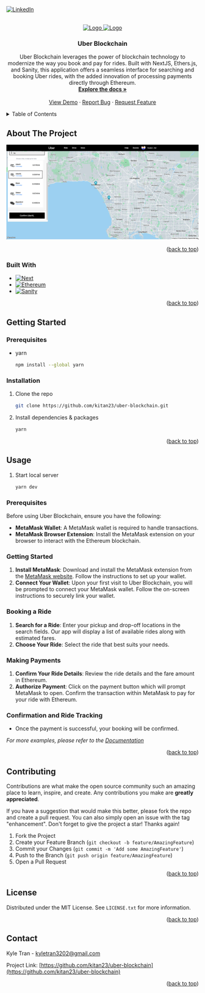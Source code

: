<!-- Improved compatibility of back to top link: See: https://github.com/othneildrew/Best-README-Template/pull/73 -->

<a name="readme-top"></a>

<!--
*** Thanks for checking out the Best-README-Template. If you have a suggestion
*** that would make this better, please fork the repo and create a pull request
*** or simply open an issue with the tag "enhancement".
*** Don't forget to give the project a star!
*** Thanks again! Now go create something AMAZING! :D
-->

<!-- PROJECT SHIELDS -->
<!--
*** I'm using markdown "reference style" links for readability.
*** Reference links are enclosed in brackets [ ] instead of parentheses ( ).
*** See the bottom of this document for the declaration of the reference variables
*** for contributors-url, forks-url, etc. This is an optional, concise syntax you may use.
*** https://www.markdownguide.org/basic-syntax/#reference-style-links
-->

<!-- [![Contributors][contributors-shield]][contributors-url] -->
<!-- [![Forks][forks-shield]][forks-url] -->
<!-- [![Stargazers][stars-shield]][stars-url] -->
<!-- [![Issues][issues-shield]][issues-url] -->
<!-- [![MIT License][license-shield]][license-url] -->

[![LinkedIn][linkedin-shield]][linkedin-url]

<!-- PROJECT LOGO -->
<br />
<div align="center">
  <a href="https://github.com/kitan23/uber-blockchain">
    <img src="assets/uber-logo.png" alt="Logo" width="120" height="80">
    <img src="assets/eth-logo.png" alt="Logo" width="120" height="80">
  </a>

<h3 align="center">Uber Blockchain</h3>

  <p align="center"> 
Uber Blockchain leverages the power of blockchain technology to modernize the way you book and pay for rides. Built with NextJS, Ethers.js, and Sanity, this application offers a seamless interface for searching and booking Uber rides, with the added innovation of processing payments directly through Ethereum. 
    <br />
    <a href="https://github.com/kitan23/uber-blockchain"><strong>Explore the docs »</strong></a>
    <br />
    <br />
    <a href="https://github.com/kitan23/uber-blockchain">View Demo</a>
    ·
    <a href="https://github.com/kitan23/uber-blockchain/issues/new?labels=bug&template=bug-report---.md">Report Bug</a>
    ·
    <a href="https://github.com/kitan23/uber-blockchain/issues/new?labels=enhancement&template=feature-request---.md">Request Feature</a>
  </p>
</div>

<!-- TABLE OF CONTENTS -->
<details>
  <summary>Table of Contents</summary>
  <ol>
    <li>
      <a href="#about-the-project">About The Project</a>
      <ul>
        <li><a href="#built-with">Built With</a></li>
      </ul>
    </li>
    <li>
      <a href="#getting-started">Getting Started</a>
      <ul>
        <li><a href="#prerequisites">Prerequisites</a></li>
        <li><a href="#installation">Installation</a></li>
      </ul>
    </li>
    <li><a href="#usage">Usage</a></li>
    <li><a href="#roadmap">Roadmap</a></li>
    <li><a href="#contributing">Contributing</a></li>
    <li><a href="#license">License</a></li>
    <li><a href="#contact">Contact</a></li>
    <li><a href="#acknowledgments">Acknowledgments</a></li>
  </ol>
</details>

<!-- ABOUT THE PROJECT -->

## About The Project

[![Product Name Screen Shot][product-screenshot]](https://uber-clone-blockchain-rgr5jqtcu-kitan23.vercel.app/)

<!-- Here's a blank template to get started: To avoid retyping too much info. Do a search and replace with your text editor for the following: `github_username`, `repo_name`, `twitter_handle`, `linkedin_username`, `email_client`, `email`, `project_title`, `project_description` -->

<p align="right">(<a href="#readme-top">back to top</a>)</p>

### Built With

-   [![Next][Next.js]][Next-url]
-   [![Ethereum][Ethereum]][Ethereum-url]
-   [![Sanity][Sanity]][Sanity-url]

<!-- -   [![MongoDB][MongoDB]][MongoDB-url] -->
<!-- -   [![Express][Express]][Express-url] -->
<!-- -   [![React][React.js]][React-url] -->
<!-- -   [![Node][Node.js]][Node-url] -->

<p align="right">(<a href="#readme-top">back to top</a>)</p>

<!-- GETTING STARTED -->

## Getting Started

### Prerequisites

-   yarn
    ```sh
    npm install --global yarn
    ```

### Installation

1. Clone the repo
    ```sh
    git clone https://github.com/kitan23/uber-blockchain.git
    ```
2. Install dependencies & packages
    ```sh
    yarn
    ```

<p align="right">(<a href="#readme-top">back to top</a>)</p>

<!-- USAGE EXAMPLES -->

## Usage

1. Start local server
    ```sh
    yarn dev
    ```

### Prerequisites

Before using Uber Blockchain, ensure you have the following:

-   **MetaMask Wallet**: A MetaMask wallet is required to handle transactions.
-   **MetaMask Browser Extension**: Install the MetaMask extension on your browser to interact with the Ethereum blockchain.

### Getting Started

1. **Install MetaMask**: Download and install the MetaMask extension from the [MetaMask website](https://metamask.io/). Follow the instructions to set up your wallet.
2. **Connect Your Wallet**: Upon your first visit to Uber Blockchain, you will be prompted to connect your MetaMask wallet. Follow the on-screen instructions to securely link your wallet.

### Booking a Ride

1. **Search for a Ride**: Enter your pickup and drop-off locations in the search fields. Our app will display a list of available rides along with estimated fares.
2. **Choose Your Ride**: Select the ride that best suits your needs.

### Making Payments

1. **Confirm Your Ride Details**: Review the ride details and the fare amount in Ethereum.
2. **Authorize Payment**: Click on the payment button which will prompt MetaMask to open. Confirm the transaction within MetaMask to pay for your ride with Ethereum.

### Confirmation and Ride Tracking

-   Once the payment is successful, your booking will be confirmed.

_For more examples, please refer to the [Documentation](https://example.com)_

<p align="right">(<a href="#readme-top">back to top</a>)</p>

<!-- ROADMAP -->

<!-- ## Roadmap

-   [ ] Feature 1
-   [ ] Feature 2
-   [ ] Feature 3
    -   [ ] Nested Feature

See the [open issues](https://github.com/kitan23/repo_name/issues) for a full list of proposed features (and known issues). -->

<!-- <p align="right">(<a href="#readme-top">back to top</a>)</p> -->

<!-- CONTRIBUTING -->

## Contributing

Contributions are what make the open source community such an amazing place to learn, inspire, and create. Any contributions you make are **greatly appreciated**.

If you have a suggestion that would make this better, please fork the repo and create a pull request. You can also simply open an issue with the tag "enhancement".
Don't forget to give the project a star! Thanks again!

1. Fork the Project
2. Create your Feature Branch (`git checkout -b feature/AmazingFeature`)
3. Commit your Changes (`git commit -m 'Add some AmazingFeature'`)
4. Push to the Branch (`git push origin feature/AmazingFeature`)
5. Open a Pull Request

<p align="right">(<a href="#readme-top">back to top</a>)</p>

<!-- LICENSE -->

## License

Distributed under the MIT License. See `LICENSE.txt` for more information.

<p align="right">(<a href="#readme-top">back to top</a>)</p>

<!-- CONTACT -->

## Contact

Kyle Tran - kyletran3202@gmail.com

Project Link: [https://github.com/kitan23/uber-blockchain](https://github.com/kitan23/uber-blockchain)

<p align="right">(<a href="#readme-top">back to top</a>)</p>

<!-- ACKNOWLEDGMENTS -->

<!-- ## Acknowledgments

-   []()
-   []()
-   []()

<p align="right">(<a href="#readme-top">back to top</a>)</p> -->

<!-- MARKDOWN LINKS & IMAGES -->
<!-- https://www.markdownguide.org/basic-syntax/#reference-style-links -->

[contributors-shield]: https://img.shields.io/github/contributors/kitan23/repo_name.svg?style=for-the-badge
[contributors-url]: https://github.com/kitan23/repo_name/graphs/contributors
[forks-shield]: https://img.shields.io/github/forks/kitan23/repo_name.svg?style=for-the-badge
[forks-url]: https://github.com/kitan23/repo_name/network/members
[stars-shield]: https://img.shields.io/github/stars/kitan23/repo_name.svg?style=for-the-badge
[stars-url]: https://github.com/kitan23/repo_name/stargazers
[issues-shield]: https://img.shields.io/github/issues/kitan23/repo_name.svg?style=for-the-badge
[issues-url]: https://github.com/kitan23/repo_name/issues
[license-shield]: https://img.shields.io/github/license/kitan23/repo_name.svg?style=for-the-badge
[license-url]: https://github.com/kitan23/repo_name/blob/master/LICENSE.txt
[linkedin-shield]: https://img.shields.io/badge/-LinkedIn-black.svg?style=for-the-badge&logo=linkedin&colorB=555
[linkedin-url]: https://www.linkedin.com/in/kien-kyle-tran-6615b3216/
[product-screenshot]: assets/screenshot.png
[Next.js]: https://img.shields.io/badge/next.js-000000?style=for-the-badge&logo=nextdotjs&logoColor=white
[Next-url]: https://nextjs.org/
[React.js]: https://img.shields.io/badge/React-20232A?style=for-the-badge&logo=react&logoColor=61DAFB
[React-url]: https://reactjs.org/
[Node.js]: https://img.shields.io/badge/Node.js-339933?style=for-the-badge&logo=nodedotjs&logoColor=white
[Node-url]: https://nodejs.org/
[Vue.js]: https://img.shields.io/badge/Vue.js-35495E?style=for-the-badge&logo=vuedotjs&logoColor=4FC08D
[Vue-url]: https://vuejs.org/
[Angular.io]: https://img.shields.io/badge/Angular-DD0031?style=for-the-badge&logo=angular&logoColor=white
[Angular-url]: https://angular.io/
[Svelte.dev]: https://img.shields.io/badge/Svelte-4A4A55?style=for-the-badge&logo=svelte&logoColor=FF3E00
[Svelte-url]: https://svelte.dev/
[Laravel.com]: https://img.shields.io/badge/Laravel-FF2D20?style=for-the-badge&logo=laravel&logoColor=white
[Laravel-url]: https://laravel.com
[Bootstrap.com]: https://img.shields.io/badge/Bootstrap-563D7C?style=for-the-badge&logo=bootstrap&logoColor=white
[Bootstrap-url]: https://getbootstrap.com
[JQuery.com]: https://img.shields.io/badge/jQuery-0769AD?style=for-the-badge&logo=jquery&logoColor=white
[JQuery-url]: https://jquery.com
[Express]: https://img.shields.io/badge/Express-000000?style=for-the-badge&logo=express&logoColor=white
[Express-url]: https://expressjs.com/
[MongoDB]: https://img.shields.io/badge/MongoDB-47A248?style=for-the-badge&logo=mongodb&logoColor=white
[MongoDB-url]: https://www.mongodb.com/
[Ethereum]: https://img.shields.io/badge/Ethereum-3C3C3D?style=for-the-badge&logo=ethereum&logoColor=white
[Ethereum-url]: https://ethereum.org/
[Sanity]: https://img.shields.io/badge/Sanity-F03E2F?style=for-the-badge&logo=sanity&logoColor=white
[Sanity-url]: https://www.sanity.io/
